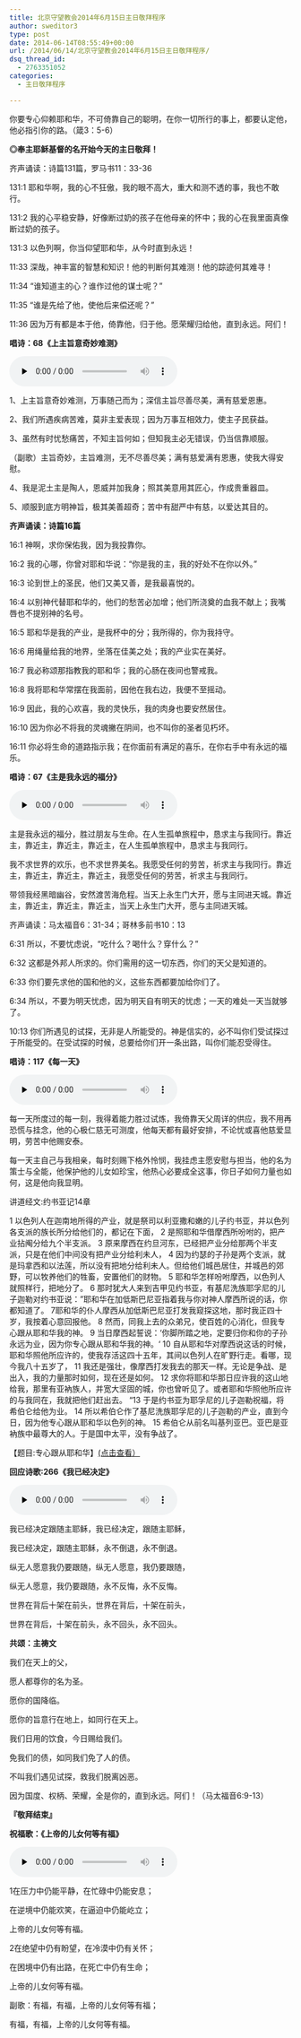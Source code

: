 ```yaml
---
title: 北京守望教会2014年6月15日主日敬拜程序
author: sweditor3
type: post
date: 2014-06-14T08:55:49+00:00
url: /2014/06/14/北京守望教会2014年6月15日主日敬拜程序/
dsq_thread_id:
  - 2763351052
categories:
  - 主日敬拜程序

---
```

你要专心仰赖耶和华，不可倚靠自己的聪明，在你一切所行的事上，都要认定他，他必指引你的路。（箴3：5-6）

**◎奉主耶稣基督的名开始今天的主日敬拜！**

齐声诵读：诗篇131篇，罗马书11：33-36
  
131:1 耶和华啊，我的心不狂傲，我的眼不高大，重大和测不透的事，我也不敢行。
  
131:2 我的心平稳安静，好像断过奶的孩子在他母亲的怀中；我的心在我里面真像断过奶的孩子。
  
131:3 以色列啊，你当仰望耶和华，从今时直到永远！

11:33 深哉，神丰富的智慧和知识！他的判断何其难测！他的踪迹何其难寻！
  
11:34 “谁知道主的心？谁作过他的谋士呢？”
  
11:35 “谁是先给了他，使他后来偿还呢？”
  
11:36 因为万有都是本于他，倚靠他，归于他。愿荣耀归给他，直到永远。阿们！

**唱诗：68《上主旨意奇妙难测》**

<div id="c-5110" class="grandmp3">
  <audio src="https://t5.shwchurch.org/wp-content/uploads/2012/09/20120930001924408.mp3" controls false preload="none" autobuffer="false"></audio>
</div>

1、上主旨意奇妙难测，万事随己而为；深信主旨尽善尽美，满有慈爱恩惠。
  
2、我们所遇疾病苦难，莫非主爱表现；因为万事互相效力，使主子民获益。
  
3、虽然有时忧愁痛苦，不知主旨何如；但知我主必无错误，仍当信靠顺服。

（副歌）主旨奇妙，主旨难测，无不尽善尽美；满有慈爱满有恩惠，使我大得安慰。

4、我是泥土主是陶人，恩威并加我身；照其美意用其匠心，作成贵重器皿。
  
5、顺服到底方明神旨，极其美善超奇；苦中有甜严中有慈，以爱达其目的。

**齐声诵读：诗篇16篇**

16:1 神啊，求你保佑我，因为我投靠你。
  
16:2 我的心哪，你曾对耶和华说：“你是我的主，我的好处不在你以外。”
  
16:3 论到世上的圣民，他们又美又善，是我最喜悦的。
  
16:4 以别神代替耶和华的，他们的愁苦必加增；他们所浇奠的血我不献上；我嘴唇也不提别神的名号。
  
16:5 耶和华是我的产业，是我杯中的分；我所得的，你为我持守。
  
16:6 用绳量给我的地界，坐落在佳美之处；我的产业实在美好。
  
16:7 我必称颂那指教我的耶和华；我的心肠在夜间也警戒我。
  
16:8 我将耶和华常摆在我面前，因他在我右边，我便不至摇动。
  
16:9 因此，我的心欢喜，我的灵快乐，我的肉身也要安然居住。
  
16:10 因为你必不将我的灵魂撇在阴间，也不叫你的圣者见朽坏。
  
16:11 你必将生命的道路指示我；在你面前有满足的喜乐，在你右手中有永远的福乐。

**唱诗：67《主是我永远的福分》**

<div id="c-11158" class="grandmp3">
  <audio src="https://t5.shwchurch.org/wp-content/uploads/2014/05/67、主是我永远的福分.mp3" controls false preload="none" autobuffer="false"></audio>
</div>

主是我永远的福分，胜过朋友与生命。在人生孤单旅程中，恳求主与我同行。靠近主，靠近主，靠近主，靠近主，在人生孤单旅程中，恳求主与我同行。
  
我不求世界的欢乐，也不求世界美名。我愿受任何的劳苦，祈求主与我同行。靠近主，靠近主，靠近主，靠近主，我愿受任何的劳苦，祈求主与我同行。
  
带领我经黑暗幽谷，安然渡苦海危程。当天上永生门大开，愿与主同进天城。靠近主，靠近主，靠近主，靠近主，当天上永生门大开，愿与主同进天城。

齐声诵读：马太福音6：31-34；哥林多前书10：13

6:31 所以，不要忧虑说，“吃什么？喝什么？穿什么？”
  
6:32 这都是外邦人所求的。你们需用的这一切东西，你们的天父是知道的。
  
6:33 你们要先求他的国和他的义，这些东西都要加给你们了。
  
6:34 所以，不要为明天忧虑，因为明天自有明天的忧虑；一天的难处一天当就够了。

10:13 你们所遇见的试探，无非是人所能受的。神是信实的，必不叫你们受试探过于所能受的。在受试探的时候，总要给你们开一条出路，叫你们能忍受得住。

**唱诗：117《每一天》**

<div id="c-11159" class="grandmp3">
  <audio src="https://t5.shwchurch.org/wp-content/uploads/2014/05/117、每一天.mp3" controls false preload="none" autobuffer="false"></audio>
</div>

每一天所度过的每一刻，我得着能力胜过试炼，我倚靠天父周详的供应，我不用再恐慌与挂念，他的心极仁慈无可测度，他每天都有最好安排，不论忧或喜他慈爱显明，劳苦中他赐安泰。
  
每一天主自己与我相亲，每时刻赐下格外怜悯，我挂虑主愿安慰与担当，他的名为策士与全能，他保护他的儿女如珍宝，他热心必要成全这事，你日子如何力量也如何，这是他向我显明。

讲道经文:约书亚记14章

1 以色列人在迦南地所得的产业，就是祭司以利亚撒和嫩的儿子约书亚，并以色列各支派的族长所分给他们的，都记在下面， 2 是照耶和华借摩西所吩咐的，把产业拈阄分给九个半支派。 3 原来摩西在约旦河东，已经把产业分给那两个半支派，只是在他们中间没有把产业分给利未人， 4 因为约瑟的子孙是两个支派，就是玛拿西和以法莲，所以没有把地分给利未人。但给他们城邑居住，并城邑的郊野，可以牧养他们的牲畜，安置他们的财物。 5 耶和华怎样吩咐摩西，以色列人就照样行，把地分了。 6 那时犹大人来到吉甲见约书亚，有基尼洗族耶孚尼的儿子迦勒对约书亚说：”耶和华在加低斯巴尼亚指着我与你对神人摩西所说的话，你都知道了。 7耶和华的仆人摩西从加低斯巴尼亚打发我窥探这地，那时我正四十岁，我按着心意回报他。 8 然而，同我上去的众弟兄，使百姓的心消化，但我专心跟从耶和华我的神。 9 当日摩西起誓说：‘你脚所踏之地，定要归你和你的子孙永远为业，因为你专心跟从耶和华我的神。‘ 10 自从耶和华对摩西说这话的时候，耶和华照他所应许的，使我存活这四十五年，其间以色列人在旷野行走。看哪，现今我八十五岁了， 11 我还是强壮，像摩西打发我去的那天一样。无论是争战、是出入，我的力量那时如何，现在还是如何。 12 求你将耶和华那日应许我的这山地给我，那里有亚衲族人，并宽大坚固的城，你也曾听见了。或者耶和华照他所应许的与我同在，我就把他们赶出去。 “13 于是约书亚为耶孚尼的儿子迦勒祝福，将希伯仑给他为业。 14 所以希伯仑作了基尼洗族耶孚尼的儿子迦勒的产业，直到今日，因为他专心跟从耶和华以色列的神。 15 希伯仑从前名叫基列亚巴。亚巴是亚衲族中最尊大的人。于是国中太平，没有争战了。

【题目:专心跟从耶和华】[(点击查看）][1]

**回应诗歌:266《我已经决定》**

<div id="c-11171" class="grandmp3">
  <audio src="https://t5.shwchurch.org/wp-content/uploads/2014/06/266.我已经决定.mp3" controls false preload="none" autobuffer="false"></audio>
</div>

我已经决定跟随主耶稣，我已经决定，跟随主耶稣，
  
我已经决定，跟随主耶稣，永不倒退，永不倒退。
  
纵无人愿意我仍要跟随，纵无人愿意，我仍要跟随，
  
纵无人愿意，我仍要跟随，永不反悔，永不反悔。
  
世界在背后十架在前头，世界在背后，十架在前头，
  
世界在背后，十架在前头，永不回头，永不回头。

**共颂：主祷文**

我们在天上的父，
  
愿人都尊你的名为圣。
  
愿你的国降临。
  
愿你的旨意行在地上，如同行在天上。
  
我们日用的饮食，今日赐给我们。
  
免我们的债，如同我们免了人的债。
  
不叫我们遇见试探，救我们脱离凶恶。
  
因为国度、权柄、荣耀，全是你的，直到永远。阿们！（马太福音6:9-13）

**『敬拜结束』**

**祝福歌：《上帝的儿女何等有福》**

<div id="c-5063" class="grandmp3">
  <audio src="https://t5.shwchurch.org/wp-content/uploads/2012/09/20120929233603664.mp3" controls false preload="none" autobuffer="false"></audio>
</div>

1在压力中仍能平静，在忙碌中仍能安息；
  
在逆境中仍能欢笑，在逼迫中仍能屹立；
  
上帝的儿女何等有福。

2在绝望中仍有盼望，在冷漠中仍有关怀；
  
在困境中仍有出路，在死亡中仍有生命；
  
上帝的儿女何等有福。

副歌：有福，有福，上帝的儿女何等有福；
  
有福，有福，上帝的儿女何等有福。

 [1]: /2014/06/14/专心跟从耶和华2014年6月15日主日讲章袁灵传道/